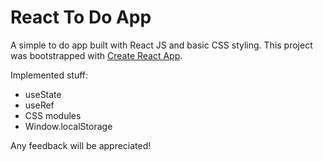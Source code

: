 # React To Do App

A simple to do app built with React JS and basic CSS styling. This project was bootstrapped with [Create React App](https://github.com/facebook/create-react-app).

Implemented stuff:

- useState
- useRef
- CSS modules
- Window.localStorage

Any feedback will be appreciated!
